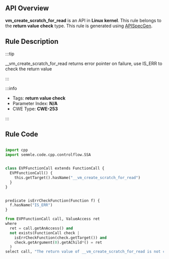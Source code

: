 ---
---


## API Overview
**vm_create_scratch_for_read** is an API in **Linux kernel**. This rule belongs to the **return value check** type. This rule is generated using [APISpecGen](../../tools/APISpecGen).
## Rule Description

:::tip

__vm_create_scratch_for_read returns error pointer on failure, use IS_ERR to check the return value

:::

:::info

- Tags: **return value check**
- Parameter Index: **N/A**
- CWE Type: **CWE-253**

:::

## Rule Code
```python

import cpp
import semmle.code.cpp.controlflow.SSA


class EVPFunctionCall extends FunctionCall {
  EVPFunctionCall() {
    this.getTarget().hasName("__vm_create_scratch_for_read")
  }
}


predicate isErrCheckFunction(Function f) {
  f.hasName("IS_ERR") 
}

from EVPFunctionCall call, ValueAccess ret
where
  ret = call.getAnAccess() and
  not exists(FunctionCall check |
    isErrCheckFunction(check.getTarget()) and
    check.getArgument(0).getAChild*() = ret
  )
select call, "The return value of __vm_create_scratch_for_read is not checked with IS_ERR."
    
```
